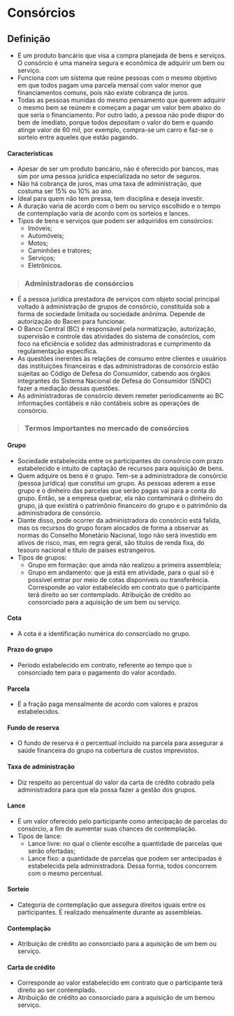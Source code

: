 # Consórcios

## Definição
- É um produto bancário que visa a compra planejada de bens e serviços. O consórcio é uma maneira segura e econômica de adquirir um bem ou serviço.
- Funciona com um sistema que reúne pessoas com o mesmo objetivo em que todos pagam uma parcela mensal com valor menor que financiamentos comuns, pois não existe
cobrança de juros.
- Todas as pessoas munidas do mesmo pensamento que querem adquirir o mesmo bem se reúnem e começam a pagar um valor bem abaixo do que seria o financiamento. Por outro lado, a pessoa não pode dispor do bem de imediato, porque todos depositam o valor do bem e quando atinge valor de 60 mil, por exemplo, compra-se um carro e faz-se o sorteio entre aqueles que estão pagando.

#### Características
- Apesar de ser um produto bancário, não é oferecido por bancos, mas sim por uma pessoa jurídica especializada no setor de seguros.
- Não há cobrança de juros, mas uma taxa de administração, que costuma ser 15% ou 10% ao ano.
- Ideal para quem não tem pressa, tem disciplina e deseja investir.
- A duração varia de acordo com o bem ou serviço escolhido e o tempo de contemplação varia de acordo com os sorteios e lances.
- Tipos de bens e serviços que podem ser adquiridos em consórcios:
  - Imóveis;
  - Automóveis;
  - Motos;
  - Caminhões e tratores;
  - Serviços;
  - Eletrônicos. 

> ### Administradoras de consórcios
- É a pessoa jurídica prestadora de serviços com objeto social principal voltado à administração de grupos de consórcio, constituída sob a forma de sociedade limitada ou sociedade
anônima. Depende de autorização do Bacen para funcionar.
- O Banco Central (BC) é responsável pela normatização, autorização, supervisão e controle das atividades do sistema de consórcios, com foco na eficiência e solidez das administradoras e cumprimento da regulamentação específica.
- As questões inerentes às relações de consumo entre clientes e usuários das instituições financeiras e das administradoras de consórcio estão sujeitas ao Código de Defesa do Consumidor, cabendo aos órgãos integrantes do Sistema Nacional de Defesa do Consumidor (SNDC) fazer a mediação dessas questões.
- As administradoras de consórcio devem remeter periodicamente ao BC informações contábeis e não contábeis sobre as operações de consórcio.

> ### Termos importantes no mercado de consórcios

#### Grupo
- Sociedade estabelecida entre os participantes do consórcio com prazo estabelecido e intuito de captação de recursos para aquisição de bens.
- Quem adquire os bens é o grupo. Tem-se a administradora de consórcio (pessoa jurídica) que constitui um grupo. As pessoas aderem a esse grupo e o dinheiro das parcelas que serão pagas vai para a conta do grupo. Então, se a empresa quebrar, ela não contaminará o dinheiro do grupo, já que existirá o patrimônio financeiro do grupo
e o patrimônio da administradora de consórcio. 
- Diante disso, pode ocorrer da administradora do consórcio está falida, mas os recursos do grupo foram alocados de forma a observar as normas do Conselho Monetário Nacional, logo não será investido em ativos de risco, mas, em regra geral, são títulos de renda fixa, do tesouro nacional e título de países estrangeiros.
- Tipos de grupos:
  - Grupo em formação: que ainda não realizou a primeira assembleia;
  - Grupo em andamento: que já está em atividade, para o qual só é possível entrar por meio de cotas disponíveis ou transferência. Corresponde ao valor estabelecido em contrato que o participante terá direito ao ser contemplado. Atribuição de crédito ao consorciado para a aquisição de um bem ou serviço.

#### Cota
- A cota é a identificação numérica do consorciado no grupo.

#### Prazo do grupo
- Período estabelecido em contrato, referente ao tempo que o consorciado tem para o pagamento do valor acordado.

#### Parcela
- É a fração paga mensalmente de acordo com valores e prazos estabelecidos.

#### Fundo de reserva
- O fundo de reserva é o percentual incluído na parcela para assegurar a saúde financeira do grupo na cobertura de custos imprevistos.

#### Taxa de administração
- Diz respeito ao percentual do valor da carta de crédito cobrado pela administradora para que ela possa fazer a gestão dos grupos.

#### Lance
- É um valor oferecido pelo participante como antecipação de parcelas do consórcio, a fim de aumentar suas chances de contemplação.
- Tipos de lance:
  - Lance livre: no qual o cliente escolhe a quantidade de parcelas que serão ofertadas;
  - Lance fixo: a quantidade de parcelas que podem ser antecipadas é estabelecida pela administradora. Dessa forma, todos concorrem com o mesmo percentual.

#### Sorteio
- Categoria de contemplação que assegura direitos iguais entre os participantes. É realizado mensalmente durante as assembleias.

#### Contemplação
- Atribuição de crédito ao consorciado para a aquisição de um bem ou serviço.

#### Carta de crédito
- Corresponde ao valor estabelecido em contrato que o participante terá direito ao ser contemplado. 
- Atribuição de crédito ao consorciado para a aquisição de um bemou serviço.
